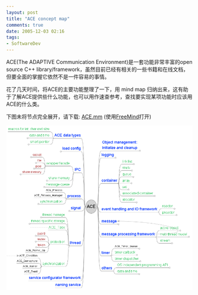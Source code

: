 ```yaml
---
layout: post
title: "ACE concept map"
comments: true
date: 2005-12-03 02:16
tags:
- SoftwareDev
---
```

ACE(The ADAPTIVE Communication Environment)是一套功能非常丰富的open source C++ library/framework，虽然目前已经有相关的一些书籍和在线文档，但要全面的掌握它依然不是一件容易的事情。

花了几天时间，将ACE的主要功能整理了一下，用 mind map 归纳出来，这有助于了解ACE提供些什么功能，也可以用作速查参考，查找要实现某项功能时应该用ACE的什么类。

下图未将节点完全展开，请下载: [ACE.mm](http://aleung.blogbus.com/files/1133518564.rar) (使用[FreeMind](http://freemind.sourceforge.net)打开)  


![ACE concept map](/attachments/2005/12/69324015_6c168b2ec2_o.png)

